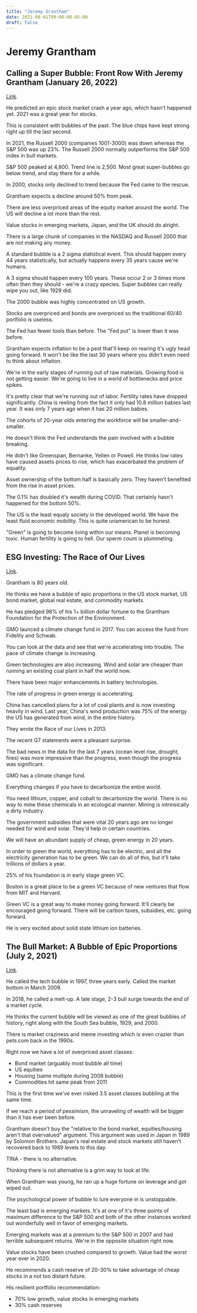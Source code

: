 ```yaml
---
title: "Jeremy Grantham"
date: 2021-08-01T09:00:00-05:00
draft: False
---
```


# Jeremy Grantham

## Calling a Super Bubble: Front Row With Jeremy Grantham (January 26, 2022)

[Link](https://www.youtube.com/watch?v=JlEGU2ypr1Q&ab_channel=BloombergMarketsandFinance).

He predicted an epic stock market crash a year ago, which hasn't happened yet.  2021 was a great year for stocks.

This is consistent with bubbles of the past.  The blue chips have kept strong right up till the last second.

In 2021, the Russell 2000 (companies 1001-3000) was down whereas the S&P 500 was up 23%.  The Russell 2000 normally outperforms the S&P 500 index in bull markets.

S&P 500 peaked at 4,800.  Trend line is 2,500.  Most great super-bubbles go below trend, and stay there for a while.

In 2000, stocks only declined to trend because the Fed came to the rescue.

Grantham expects a decline around 50% from peak.

There are less overpriced areas of the equity market around the world.  The US will decline a lot more than the rest.

Value stocks in emerging markets, Japan, and the UK should do alright.

There is a large chunk of companies in the NASDAQ and Russell 2000 that are not making any money.

A standard bubble is a 2 sigma statistical event.  This should happen every 44 years statistically, but actually happens every 35 years cause we're humans.

A 3 sigma should happen every 100 years.  These occur 2 or 3 times more often then they should - we're a crazy species.  Super bubbles can really wipe you out, like 1929 did.

The 2000 bubble was highly concentrated on US growth.

Stocks are overpriced and bonds are overpriced so the traditional 60/40 portfolio is useless.

The Fed has fewer tools than before.  The "Fed put" is lower than it was before.

Grantham expects inflation to be a pest that'll keep on rearing it's ugly head going forward.  It won't be like the last 30 years where you didn't even need to think about inflation.

We're in the early stages of running out of raw materials.  Growing food is not getting easier.  We're going to live in a world of bottlenecks and price spikes.

It's pretty clear that we're running out of labor.  Fertility rates have dropped significantly.  China is reeling from the fact it only had 10.8 million babies last year.  It was only 7 years ago when it has 20 million babies.

The cohorts of 20-year olds entering the workforce will be smaller-and-smaller.

He doesn't think the Fed understands the pain involved with a bubble breaking.

He didn't like Greenspan, Bernanke, Yellen or Powell.  He thinks low rates have caused assets prices to rise, which has exacerbated the problem of equality.

Asset ownership of the bottom half is basically zero.  They haven't benefited from the rise in asset prices.

The 0.1% has doubled it's wealth during COVID.  That certainly hasn't happened for the bottom 50%.

The US is the least equaly society in the developed world.  We have the least fluid economic mobility.  This is quite unamerican to be honest.

"Green" is going to become living within our means.  Planet is becoming toxic.  Human fertility is going to hell.  Our sperm count is plummeting.

## ESG Investing: The Race of Our Lives

[Link](https://www.youtube.com/watch?v=RltFGhE9X8s&ab_channel=WealthTrack).

Grantham is 80 years old.

He thinks we have a bubble of epic proportions in the US stock market, US bond market, global real estate, and commodity markets.

He has pledged 98% of his 1+ billion dollar fortune to the Grantham Foundation for the Protection of the Environment.

GMO launced a climate change fund in 2017.  You can access the fund from Fidelity and Schwab.

You can look at the data and see that we're accelerating into trouble.  The pace of climate change is increasing.

Green technologies are also increasing.  Wind and solar are cheaper than running an existing coal plant in half the world now.

There have been major enhancements in battery technologies.

The rate of progress in green energy is accelerating.

China has cancelled plans for a lot of coal plants and is now investing heavily in wind.  Last year, China's wind production was 75% of the energy the US has generated from wind, in the entire history.

They wrote the Race of our Lives in 2013.

The recent G7 statements were a pleasant surprise.

The bad news in the data for the last 7 years (ocean level rise, drought, fires) was more impressive than the progress, even though the progress was significant.

GMO has a climate change fund.

Everything changes if you have to decarbonize the entire world.

You need lithium, copper, and cobalt to decarbonize the world.  There is no way to mine these chemicals in an ecological manner.  Mining is intrinsically a dirty industry.

The government subsidies that were vital 20 years ago are no longer needed for wind and solar.  They'd help in certain countries.

We will have an abundant supply of cheap, green energy in 20 years.

In order to green the world, everything has to be electric, and all the electricity generation has to be green.  We can do all of this, but it'll take trillions of dollars a year.

25% of his foundation is in early stage green VC.

Boston is a great place to be a green VC because of new ventures that flow from MIT and Harvard.

Green VC is a great way to make money going forward.  It'll clearly be encouraged going forward.  There will be carbon taxes, subsidies, etc. going forward.

He is very excited about solid state lithium ion batteries.

## The Bull Market: A Bubble of Epic Proportions (July 2, 2021)

[Link](https://www.youtube.com/watch?v=c13O6Amn1lQ&ab_channel=WealthTrack).

He called the tech bubble in 1997, three years early.  Called the market bottom in March 2009.

In 2018, he called a melt-up.  A late stage, 2-3 bull surge towards the end of a market cycle.

He thinks the current bubble will be viewed as one of the great bubbles of history, right along with the South Sea bubble, 1929, and 2000.

There is market craziness and meme investing which is even crazier than pets.com back in the 1990s.

Right now we have a lot of overpriced asset classes:

* Bond market (arguably most bubble all time)
* US equities
* Housing (same multiple during 2008 bubble)
* Commodities hit same peak from 2011

This is the first time we've ever risked 3.5 asset classes bubbling at the same time.

If we reach a period of pessimism, the unraveling of wealth will be bigger than it has ever been before.

Grantham doesn't buy the "relative to the bond market, equities/housing aren't that overvalued" argument.  This argument was used in Japan in 1989 by Solomon Brothers.  Japan's real estate and stock markets still haven't recovered back to 1989 levels to this day.

TINA - there is no alternative.

Thinking there is not alternative is a grim way to look at life.

When Grantham was young, he ran up a huge fortune on leverage and got wiped out.

The psychological power of bubble to lure everyone in is unstoppable.

The least bad is emerging markets.  It's at one of it's three points of maximum difference to the S&P 500 and both of the other instances worked out wonderfully well in favor of emerging markets.

Emerging markets was at a premium to the S&P 500 in 2007 and had terrible subsequent returns.  We're in the opposite situation right now.

Value stocks have been crushed compared to growth.  Value had the worst year ever in 2020.

He recommends a cash reserve of 20-30% to take advantage of cheap stocks in a not too distant future.

His resilient portfolio recommendation:

* 70% low growth, value stocks in emerging markets
* 30% cash reserves

